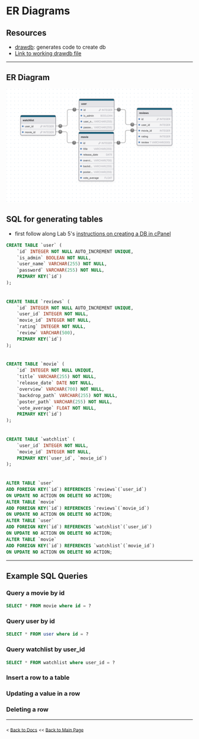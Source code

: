 # ER Diagrams
## Resources
- [drawdb](https://app.drawdb.com/): generates code to create db
- [Link to working drawdb file](https://www.drawdb.app/editor?shareId=ca695bc5e5f8bf70f926066b8ff60f73)

---
## ER Diagram
![img goes here](/docs/img/example-ER-diagram.png)

## SQL for generating tables
- first follow along Lab 5's [instructions on creating a DB in cPanel](https://docs.google.com/document/d/1vygpxkGuA7CecHa55cSbh7_v7Bj9C6dV0IettNYGEkI/edit?tab=t.0)
```sql
CREATE TABLE `user` (
	`id` INTEGER NOT NULL AUTO_INCREMENT UNIQUE,
	`is_admin` BOOLEAN NOT NULL,
	`user_name` VARCHAR(255) NOT NULL,
	`password` VARCHAR(255) NOT NULL,
	PRIMARY KEY(`id`)
);


CREATE TABLE `reviews` (
	`id` INTEGER NOT NULL AUTO_INCREMENT UNIQUE,
	`user_id` INTEGER NOT NULL,
	`movie_id` INTEGER NOT NULL,
	`rating` INTEGER NOT NULL,
	`review` VARCHAR(500),
	PRIMARY KEY(`id`)
);


CREATE TABLE `movie` (
	`id` INTEGER NOT NULL UNIQUE,
	`title` VARCHAR(255) NOT NULL,
	`release_date` DATE NOT NULL,
	`overview` VARCHAR(700) NOT NULL,
	`backdrop_path` VARCHAR(255) NOT NULL,
	`poster_path` VARCHAR(255) NOT NULL,
	`vote_average` FLOAT NOT NULL,
	PRIMARY KEY(`id`)
);


CREATE TABLE `watchlist` (
	`user_id` INTEGER NOT NULL,
	`movie_id` INTEGER NOT NULL,
	PRIMARY KEY(`user_id`, `movie_id`)
);


ALTER TABLE `user`
ADD FOREIGN KEY(`id`) REFERENCES `reviews`(`user_id`)
ON UPDATE NO ACTION ON DELETE NO ACTION;
ALTER TABLE `movie`
ADD FOREIGN KEY(`id`) REFERENCES `reviews`(`movie_id`)
ON UPDATE NO ACTION ON DELETE NO ACTION;
ALTER TABLE `user`
ADD FOREIGN KEY(`id`) REFERENCES `watchlist`(`user_id`)
ON UPDATE NO ACTION ON DELETE NO ACTION;
ALTER TABLE `movie`
ADD FOREIGN KEY(`id`) REFERENCES `watchlist`(`movie_id`)
ON UPDATE NO ACTION ON DELETE NO ACTION;
```

---
## Example SQL Queries
### Query a movie by id
```sql
SELECT * FROM movie where id = ?
```
### Query user by id
```sql
SELECT * FROM user where id = ?
```
### Query watchlist by user_id
```sql
SELECT * FROM watchlist where user_id = ?
```
### Insert a row to a table
### Updating a value in a row
### Deleting a row
---
<sub>\< [Back to Docs](/docs/README.md)</sub>
<sub>\<\< [Back to Main Page](/README.md)</sub>